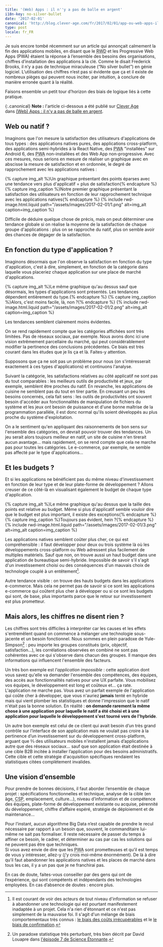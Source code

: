 ```yaml
---
title: '(Web) Apps : il n''y a pas de balle en argent'
i18n-key: no-silver-bullet
date: '2017-02-01'
canonical: 'http://blog.clever-age.com/fr/2017/02/01/app-ou-web-apps-il-ny-a-pas-de-balle-en-argent/'
type: post
locale: fr_FR
---
```


Je suis encore tombé récemment sur un article qui annonçait calmement la fin des applications mobiles, en disant que le <abbr title="Responsive Web Design" lang="en">RWD</abbr> et les <span lang="en">Progressive Web Apps (PWA)</span> étaient la réponse à l’ensemble des besoins des organisations, chiffres d’installation des applications à la clé. Comme le disait Frederick Brooks, il n’y a pas de technique miraculeuse (<q lang="en">No silver bullet</q>) en génie logiciel. L’utilisation des chiffres n’est pas si évidente que ça et il existe de nombreux pièges qui peuvent nous inciter, par intuition, à conclure de manière erronée quant à la réalité.

Faisons ensemble un petit tour d’horizon des biais de logique liés à cette pratique.

<!-- more -->

{:.canonical}
**Note&nbsp;:** l'article ci-dessous a été publié sur [Clever Age](http://www.clever-age.com/fr/) dans [(Web) Apps : il n'y a pas de balle en argent](http://blog.clever-age.com/fr/2017/02/01/app-ou-web-apps-il-ny-a-pas-de-balle-en-argent/).


## Web ou natif ?

Imaginons que l'on mesure la satisfaction des utilisateurs d'applications de tous types : des applications natives pures, des applications cross-platform, des applications semi-hybrides à la React Native, des <abbr title="Progressive Web App" lang="en">PWA</abbr> "installées" sur Android 6, des <abbr title="Progressive Web App" lang="en">PWA</abbr> non-installées et des Web App non-progressive. Avec ces mesures, nous serions en mesure de réaliser un graphique avec en abscisse la mesure de satisfaction et en ordonnée, le degré de rapprochement avec les applications natives :

{% capture img_alt %}Un graphique présentant des points éparses avec une tendance vers plus d'applicatif = plus de satisfaction{% endcapture %}
{% capture img_caption %}Notre premier graphique présentant la satisfaction des utilisateurs en fonction de leur rapprochement technique avec les applications natives{% endcapture %}
{% include rwd-image.html.liquid 
    path="/assets/images/2017-02-01/1.png"
    alt=img_alt
    caption=img_caption
%}

Difficile de déduire quelque chose de précis, mais on peut déterminer une tendance globale si on réalise la moyenne de la satisfaction de chaque groupe d'applications : plus on se rapproche du natif, plus on semble avoir des chances de dégager de la satisfaction.

## En fonction du type d'application ?

Imaginons désormais que l'on observe la satisfaction en fonction du type d'application, c'est à dire, simplement, en fonction de la catégorie dans laquelle vous placeriez chaque application sur une place de marché d'applications.

{% capture img_alt %}Le même graphique qu'au dessus sauf que désormais, les types d'applications sont présentés. Les tendances dépendent entièrement du type.{% endcapture %}
{% capture img_caption %}Alors, c'est moins facile, là, non ?{% endcapture %}
{% include rwd-image.html.liquid 
    path="/assets/images/2017-02-01/2.png"
    alt=img_alt
    caption=img_caption 
%}

Les tendances semblent clairement moins évidentes.

On se rend rapidement compte que les catégories affichées sont très limitées. Pas de réseaux sociaux, par exemple. Nous avons donc ici une vision extrêmement parcellaire du marché, qui peut considérablement modifier la pertinence des conclusions précédentes. Ce biais est très courant dans les études que je lis ça et là. Faites-y attention. 

Supposons que ça ne soit pas un problème pour nous (on s'intéresserait exactement à ces types d'applications) et continuons l'analyse.

Suivant la catégorie, les satisfactions relatives au côté applicatif ne sont pas du tout comparables : les meilleurs outils de productivité et jeux, par exemple, semblent être proches du natif. En revanche, les applications de cuisine ne semblent pas du tout en tirer partie. En creusant un peu les besoins concernés, cela fait sens : les outils de productivités ont souvent besoin d'accéder aux fonctionnalités de manipulation de fichiers du système et les jeux ont besoin de puissance et d'une bonne maîtrise de la programmation parallèle, il est donc normal qu'ils soient développés au plus proche du système d'exploitation.

On a le sentiment qu'en appliquant des raisonnements de bon sens sur l'ensemble des catégories, on devrait pouvoir trouver des tendances. Un jeu serait alors toujours meilleur en natif, un site de cuisine n'en tirerait aucun avantage… mais rapidement, on se rend compte que cela ne marche pas pour toutes les catégories. Le e-commerce, par exemple, ne semble pas affecté par le type d'applications…

## Et les budgets ?

Et si les applications ne bénéficient pas du même niveau d'investissement en fonction de leur type et de leur plate-forme de développement ? Allons creuser de ce côté-là en visualisant également le budget de chaque type d'application.

{% capture img_alt %}Le même graphique qu'au dessus que la taille des points est relative au budget. Même si plus d'applicatif semble vouloir dire que le budget est plus important, il existe des exceptions{% endcapture %}
{% capture img_caption %}Toujours pas évident, hein ?{% endcapture %}
{% include rwd-image.html.liquid 
    path="/assets/images/2017-02-01/3.png"
    alt=img_alt
    caption=img_caption 
%}

Les applications natives semblent coûter plus cher, ce qui est compréhensible : il faut développer pour deux ou trois système là où les développements cross-platform ou Web adressent plus facilement de multiples matériels. Sauf que non, on trouve aussi un haut budget dans une application de bureautique semi-hybride. Impossible de savoir s'il s'agit d'un investissement choisi ou des conséquences d'un mauvais choix de technologie couplé à un entêtement[^ci].

[^ci]: Il est courant de voir des acteurs de tout niveau d'information se refuser à abandonner une technologie qui est pourtant manifestement inadaptée à un projet. Cela n'a rien d'étonnant et ce n'est pas simplement de la mauvaise foi. Il s'agit d'un mélange de biais comportementaux très connus : [le biais des coûts irrécupérables](https://fr.wikipedia.org/wiki/Co%C3%BBt_irr%C3%A9cup%C3%A9rable) et le [le biais de confirmation](https://fr.wikipedia.org/wiki/Biais_de_confirmation).

Autre tendance visible : on trouve des hauts budgets dans les applications e-commerce. Mais cela ne permet pas de savoir si ce sont les applications e-commerce qui coûtent plus cher à développer ou si ce sont les budgets qui sont, de base, plus importants parce que le retour sur investissement est plus prometteur.

## Mais alors, les chiffres ne disent rien ?

Les chiffres sont très difficiles à interpréter car les causes et les effets s'entremêlent quand on commence à mélanger une technologie sous-jacente et un besoin fonctionnel. Nous sommes en plein paradoxe de Yule-Simpson[^ys] : peu importe les groupes constitués (prix, objectif, satisfaction…), les corrélations observées en combiné ne sont pas cohérentes avec ce qui s'observe dans chacun des groupes. Il manque des informations qui influencent l'ensemble des facteurs.

[^ys]: Un paradoxe statistique très perturbant, très bien décrit par David Louapre dans [l'épisode 7 de Science Étonnante](https://www.youtube.com/watch?v=vs_Zzf_vL2I).

Un très bon exemple est *l'application impossible* : cette application dont vous savez qu'elle va demander l'ensemble des compétences, des équipes, des accès aux fonctionnalités natives pour une UX parfaite. Vous mobilisez vos équipes, le développement est long et coûteux et… ça rate. L'application ne marche pas. Vous avez un parfait exemple de l'application qui coûte cher à développer, que vous n'auriez **jamais** tenté en hybride mais qui vient plomber les statistiques et donne l'impression que le natif n'était pas la bonne solution. En réalité : **on demande rarement la même chose à une application pour laquelle le natif a été choisi et à une application pour laquelle le développement s'est tourné vers de l'hybride**.

Un autre bon exemple est celui de ce client qui avait besoin d’un très grand contrôle sur l’interface de son application mais ne voulait pas croire à la pertinence d’un investissement sur du développement <span lang="en">cross-platform</span>, arguant que ⅔ des utilisateurs mobiles n'installent jamais d’applications autre que des réseaux sociaux… sauf que son application était destinée à une cible B2B incitée à installer l’application pour des besoins administratifs. Cette cible et cette stratégie d'acquisition spécifiques rendaient les statistiques citées complètement invalides.

## Une vision d’ensemble

Pour prendre de bonnes décisions, il faut aborder l’ensemble de chaque projet : spécifications fonctionnelles et technique, analyse de la cible (en âge, <abbr title="Catégorie Socio-Professionnelle">CSP</abbr>, emplacement, culture…), niveau d’information et de compétence des équipes, plate-forme de développement existante ou acquise, pérennité du développement, chiffre d’affaire espéré, stratégie de déploiement et de maintenance…

Pour l’instant, aucun algorithme <span lang="en">Big Data</span> n’est capable de prendre le recul nécessaire par rapport à un besoin que, souvent, le commanditaire lui-même ne sait pas formaliser. Il reste nécessaire de passer du temps à affiner ce besoin, le cadrer, et déterminer au cas par cas les solutions qui ne peuvent pas être que techniques.  
Si vous avez envie de dire que les <abbr lang="en" title="Progressive Web Apps">PWA</abbr> sont prometteuses et qu’il est temps de vous y intéresser, allez-y (j’y crois moi-même énormément). De là à dire qu’il faut abandonner les applications natives et les places de marché dans tous les cas, il y a un pas que je ne franchirai pas.

En cas de doute, faites-vous conseiller par des gens qui ont de l’expérience, qui sont compétents et indépendants des technologies employées. En cas d’absence de doutes : encore plus.
